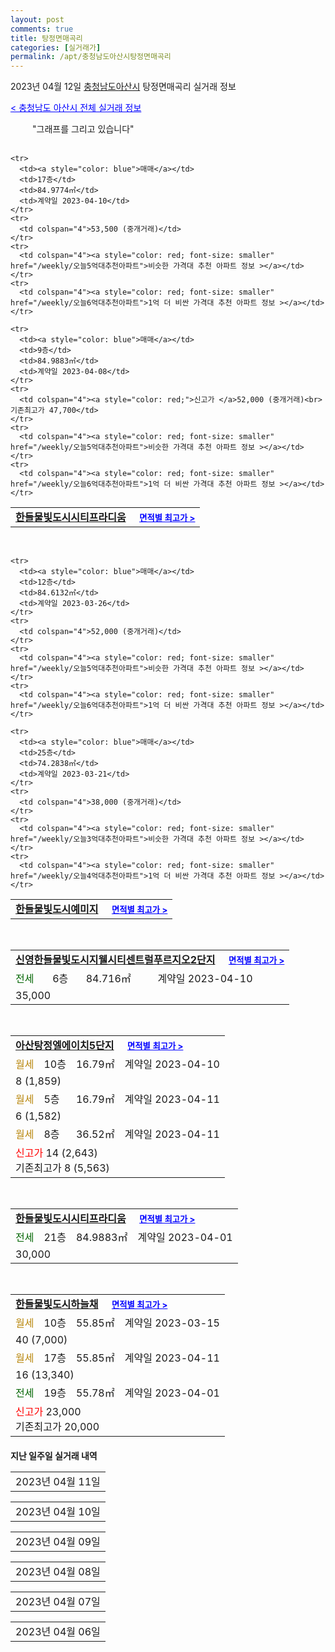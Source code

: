 ```yaml
---
layout: post
comments: true
title: 탕정면매곡리
categories: [실거래가]
permalink: /apt/충청남도아산시탕정면매곡리
---
```


2023년 04월 12일 <a href="/apt/충청남도아산시">충청남도아산시</a> 탕정면매곡리 실거래 정보

<a style="color: blue;" href="/apt/충청남도아산시">< 충청남도 아산시 전체 실거래 정보</a>

<script type="text/javascript">
  google.charts.load('current', {'packages':['corechart']});
  google.charts.setOnLoadCallback(drawChart);

  function drawChart() {
    var data = google.visualization.arrayToDataTable([['거래일', '매매', '전월세', '전매'], ['21-01', 0, 0, 1], ['21-02', 0, 0, 1], ['21-03', 0, 0, 3], ['21-04', 0, 0, 2], ['21-05', 0, 0, 1], ['21-06', 0, 1, 0], ['21-07', 0, 1, 0], ['21-08', 0, 0, 1], ['21-09', 0, 0, 2], ['21-10', 0, 0, 1], ['21-12', 1, 0, 0], ['22-01', 0, 2, 0], ['22-02', 0, 1, 0], ['22-03', 1, 0, 0], ['22-04', 0, 8, 3], ['22-05', 0, 19, 3], ['22-06', 1, 52, 0], ['22-07', 1, 30, 1], ['22-08', 1, 18, 0], ['22-09', 0, 5, 0], ['22-10', 2, 8, 2], ['22-11', 1, 21, 2], ['22-12', 2, 129, 4], ['23-01', 5, 150, 3], ['23-02', 24, 105, 6], ['23-03', 23, 46, 0], ['23-04', 1, 9, 0]]);

    var options = {
      title: '최근 1년간 유형별 거래량 추이',
      legend: { position: 'bottom' }
    };

    setTimeout(function() {
        var chart = new google.visualization.LineChart(document.getElementById('columnchart_material'));
        chart.draw(data, (options));
        document.getElementById('loading').style.display = 'none';
    }, 200);

  }
</script>


<div id="loading" style="z-index:20; display: block; margin-left: 35px">"그래프를 그리고 있습니다"</div>
<div id="columnchart_material" style="width: 95%; margin-left: -35px; display: block"></div>
<!--<div style="width: 95%; margin-left: -35px; display: block">
      <script async src="https://pagead2.googlesyndication.com/pagead/js/adsbygoogle.js?client=ca-pub-3485438051770037"
          crossorigin="anonymous"></script>
      <ins class="adsbygoogle"
          style="display:block"
          data-ad-format="fluid"
          data-ad-layout-key="-fb+5w+4e-db+86"
          data-ad-client="ca-pub-3485438051770037"
          data-ad-slot="1827090281"></ins>
      <script>
          (adsbygoogle = window.adsbygoogle || []).push({});
      </script>
</div>-->
<br>
<table>
  <tr>
    <td colspan="4" style="font-weight: bold;"><a href="/apt/충청남도아산시탕정면매곡리한들물빛도시시티프라디움">한들물빛도시시티프라디움</a> &nbsp;&nbsp;&nbsp; <a style="color: blue; font-size: smaller;" href="/apt/충청남도아산시탕정면매곡리한들물빛도시시티프라디움">면적별 최고가 ></a></td>
  </tr>
    
    <tr>
      <td><a style="color: blue">매매</a></td>
      <td>17층</td>
      <td>84.9774㎡</td>
      <td>계약일 2023-04-10</td>
    </tr>
    <tr>
      <td colspan="4">53,500 (중개거래)</td>
    </tr>
    <tr>
      <td colspan="4"><a style="color: red; font-size: smaller" href="/weekly/오늘5억대추천아파트">비슷한 가격대 추천 아파트 정보 ></a></td>
    </tr>
    <tr>
      <td colspan="4"><a style="color: red; font-size: smaller" href="/weekly/오늘6억대추천아파트">1억 더 비싼 가격대 추천 아파트 정보 ></a></td>
    </tr>
      
    <tr>
      <td><a style="color: blue">매매</a></td>
      <td>9층</td>
      <td>84.9883㎡</td>
      <td>계약일 2023-04-08</td>
    </tr>
    <tr>
      <td colspan="4"><a style="color: red;">신고가 </a>52,000 (중개거래)<br>기존최고가 47,700</td>
    </tr>
    <tr>
      <td colspan="4"><a style="color: red; font-size: smaller" href="/weekly/오늘5억대추천아파트">비슷한 가격대 추천 아파트 정보 ></a></td>
    </tr>
    <tr>
      <td colspan="4"><a style="color: red; font-size: smaller" href="/weekly/오늘6억대추천아파트">1억 더 비싼 가격대 추천 아파트 정보 ></a></td>
    </tr>
      
</table>
<br>
<table>
  <tr>
    <td colspan="4" style="font-weight: bold;"><a href="/apt/충청남도아산시탕정면매곡리한들물빛도시예미지">한들물빛도시예미지</a> &nbsp;&nbsp;&nbsp; <a style="color: blue; font-size: smaller;" href="/apt/충청남도아산시탕정면매곡리한들물빛도시예미지">면적별 최고가 ></a></td>
  </tr>
    
    <tr>
      <td><a style="color: blue">매매</a></td>
      <td>12층</td>
      <td>84.6132㎡</td>
      <td>계약일 2023-03-26</td>
    </tr>
    <tr>
      <td colspan="4">52,000 (중개거래)</td>
    </tr>
    <tr>
      <td colspan="4"><a style="color: red; font-size: smaller" href="/weekly/오늘5억대추천아파트">비슷한 가격대 추천 아파트 정보 ></a></td>
    </tr>
    <tr>
      <td colspan="4"><a style="color: red; font-size: smaller" href="/weekly/오늘6억대추천아파트">1억 더 비싼 가격대 추천 아파트 정보 ></a></td>
    </tr>
      
    <tr>
      <td><a style="color: blue">매매</a></td>
      <td>25층</td>
      <td>74.2838㎡</td>
      <td>계약일 2023-03-21</td>
    </tr>
    <tr>
      <td colspan="4">38,000 (중개거래)</td>
    </tr>
    <tr>
      <td colspan="4"><a style="color: red; font-size: smaller" href="/weekly/오늘3억대추천아파트">비슷한 가격대 추천 아파트 정보 ></a></td>
    </tr>
    <tr>
      <td colspan="4"><a style="color: red; font-size: smaller" href="/weekly/오늘4억대추천아파트">1억 더 비싼 가격대 추천 아파트 정보 ></a></td>
    </tr>
      
</table>
<br>
<table>
  <tr>
    <td colspan="4" style="font-weight: bold;"><a href="/apt/충청남도아산시탕정면매곡리신영한들물빛도시지웰시티센트럴푸르지오2단지">신영한들물빛도시지웰시티센트럴푸르지오2단지</a> &nbsp;&nbsp;&nbsp; <a style="color: blue; font-size: smaller;" href="/apt/충청남도아산시탕정면매곡리신영한들물빛도시지웰시티센트럴푸르지오2단지">면적별 최고가 ></a></td>
  </tr>
    
  <tr>
    <td><a style="color: darkgreen">전세</a></td>
    <td>6층</td>
    <td>84.716㎡</td>
    <td>계약일 2023-04-10</td>
  </tr>
  <tr>
    <td colspan="4">35,000</td>
  </tr>
    
</table>
<br>
<table>
  <tr>
    <td colspan="4" style="font-weight: bold;"><a href="/apt/충청남도아산시탕정면매곡리아산탕정엘에이치5단지">아산탕정엘에이치5단지</a> &nbsp;&nbsp;&nbsp; <a style="color: blue; font-size: smaller;" href="/apt/충청남도아산시탕정면매곡리아산탕정엘에이치5단지">면적별 최고가 ></a></td>
  </tr>
    
  <tr>
    <td><a style="color: darkgoldenrod">월세</a></td>
    <td>10층</td>
    <td>16.79㎡</td>
    <td>계약일 2023-04-10</td>
  </tr>
  <tr>
    <td colspan="4">8 (1,859)</td>
  </tr>
    
  <tr>
    <td><a style="color: darkgoldenrod">월세</a></td>
    <td>5층</td>
    <td>16.79㎡</td>
    <td>계약일 2023-04-11</td>
  </tr>
  <tr>
    <td colspan="4">6 (1,582)</td>
  </tr>
    
  <tr>
    <td><a style="color: darkgoldenrod">월세</a></td>
    <td>8층</td>
    <td>36.52㎡</td>
    <td>계약일 2023-04-11</td>
  </tr>
  <tr>
    <td colspan="4"><a style="color: red;">신고가 </a>14 (2,643)<br>기존최고가 8 (5,563)</td>
  </tr>
    
</table>
<br>
<table>
  <tr>
    <td colspan="4" style="font-weight: bold;"><a href="/apt/충청남도아산시탕정면매곡리한들물빛도시시티프라디움">한들물빛도시시티프라디움</a> &nbsp;&nbsp;&nbsp; <a style="color: blue; font-size: smaller;" href="/apt/충청남도아산시탕정면매곡리한들물빛도시시티프라디움">면적별 최고가 ></a></td>
  </tr>
    
  <tr>
    <td><a style="color: darkgreen">전세</a></td>
    <td>21층</td>
    <td>84.9883㎡</td>
    <td>계약일 2023-04-01</td>
  </tr>
  <tr>
    <td colspan="4">30,000</td>
  </tr>
    
</table>
<br>
<table>
  <tr>
    <td colspan="4" style="font-weight: bold;"><a href="/apt/충청남도아산시탕정면매곡리한들물빛도시하늘채">한들물빛도시하늘채</a> &nbsp;&nbsp;&nbsp; <a style="color: blue; font-size: smaller;" href="/apt/충청남도아산시탕정면매곡리한들물빛도시하늘채">면적별 최고가 ></a></td>
  </tr>
    
  <tr>
    <td><a style="color: darkgoldenrod">월세</a></td>
    <td>10층</td>
    <td>55.85㎡</td>
    <td>계약일 2023-03-15</td>
  </tr>
  <tr>
    <td colspan="4">40 (7,000)</td>
  </tr>
    
  <tr>
    <td><a style="color: darkgoldenrod">월세</a></td>
    <td>17층</td>
    <td>55.85㎡</td>
    <td>계약일 2023-04-11</td>
  </tr>
  <tr>
    <td colspan="4">16 (13,340)</td>
  </tr>
    
  <tr>
    <td><a style="color: darkgreen">전세</a></td>
    <td>19층</td>
    <td>55.78㎡</td>
    <td>계약일 2023-04-01</td>
  </tr>
  <tr>
    <td colspan="4"><a style="color: red;">신고가 </a>23,000<br>기존최고가 20,000</td>
  </tr>
    
</table>
    
<div style="margin-top: 20px; margin-bottom: 13px"><b>지난 일주일 실거래 내역</b></div>

  <table style="width: 100%; margin-bottom: 1px">
      <tr class="header">
        <td>2023년 04월 11일</td>
      </tr>
      <tr class="child" style="display: none">
        <td>
            
        <table>
          <tr>
            <td colspan="4" style="font-weight: bold;"><a href="https://search.naver.com/search.naver?query=실거래정보없음">실거래정보없음</a> &nbsp;&nbsp;&nbsp; <a style="color: blue; font-size: smaller;" href="/apt/{real_region}탕정면매곡리{name_without_space}"></a></td>            
          </tr>

        </table>
    
        </td>
      </tr>
  </table>
    
  <table style="width: 100%; margin-bottom: 1px">
      <tr class="header">
        <td>2023년 04월 10일</td>
      </tr>
      <tr class="child" style="display: none">
        <td>
            
        <table>
          <tr>
            <td colspan="4" style="font-weight: bold;"><a href="https://search.naver.com/search.naver?query=실거래정보없음">실거래정보없음</a> &nbsp;&nbsp;&nbsp; <a style="color: blue; font-size: smaller;" href="/apt/{real_region}탕정면매곡리{name_without_space}"></a></td>            
          </tr>

        </table>
    
        </td>
      </tr>
  </table>
    
  <table style="width: 100%; margin-bottom: 1px">
      <tr class="header">
        <td>2023년 04월 09일</td>
      </tr>
      <tr class="child" style="display: none">
        <td>
            
        <table>
          <tr>
            <td colspan="4" style="font-weight: bold;"><a href="https://search.naver.com/search.naver?query=실거래정보없음">실거래정보없음</a> &nbsp;&nbsp;&nbsp; <a style="color: blue; font-size: smaller;" href="/apt/{real_region}탕정면매곡리{name_without_space}"></a></td>            
          </tr>

        </table>
    
        </td>
      </tr>
  </table>
    
  <table style="width: 100%; margin-bottom: 1px">
      <tr class="header">
        <td>2023년 04월 08일</td>
      </tr>
      <tr class="child" style="display: none">
        <td>
            
        <table>
          <tr>
            <td colspan="4" style="font-weight: bold;"><a href="https://search.naver.com/search.naver?query=한들물빛도시예미지">한들물빛도시예미지</a> &nbsp;&nbsp;&nbsp; <a style="color: blue; font-size: smaller;" href="/apt/충청남도아산시탕정면매곡리한들물빛도시예미지">면적별 최고가 ></a></td>            
          </tr>

          <tr>
            <td><a style="color: blue">매매</a></td>
            <td>29층</td>
            <td>84.2589㎡</td>
            <td>계약일 2023-03-27</td>
          </tr>
          <tr>
            <td colspan="4"><a style="color: red;">신고가 </a>57,500 (중개거래)<br>기존최고가 41,200</td>
          </tr>
    
        </table>
        <table style="margin-top: 5px">
          <tr>
            <td colspan="4" style="font-weight: bold;"><a href="https://search.naver.com/search.naver?query=한들물빛도시시티프라디움">한들물빛도시시티프라디움</a> &nbsp;&nbsp;&nbsp; <a style="color: blue; font-size: smaller;" href="/apt/충청남도아산시탕정면매곡리한들물빛도시시티프라디움">면적별 최고가 ></a></td>            
          </tr>
    
          <tr>
            <td><a style="color: darkgreen">전세</a></td>
            <td>6층</td>
            <td>84.9883㎡</td>
            <td>계약일 2023-04-03</td>
          </tr>
          <tr>
            <td colspan="4">27,500</td>
          </tr>
    
        </table>
        <table style="margin-top: 5px">
          <tr>
            <td colspan="4" style="font-weight: bold;"><a href="https://search.naver.com/search.naver?query=한들물빛도시예미지">한들물빛도시예미지</a> &nbsp;&nbsp;&nbsp; <a style="color: blue; font-size: smaller;" href="/apt/충청남도아산시탕정면매곡리한들물빛도시예미지">면적별 최고가 ></a></td>            
          </tr>
    
          <tr>
            <td><a style="color: darkgreen">전세</a></td>
            <td>5층</td>
            <td>74.2166㎡</td>
            <td>계약일 2023-04-04</td>
          </tr>
          <tr>
            <td colspan="4"><a style="color: red;">신고가 </a>36,000<br>기존최고가 29,000</td>
          </tr>
    
        </table>
        <table style="margin-top: 5px">
          <tr>
            <td colspan="4" style="font-weight: bold;"><a href="https://search.naver.com/search.naver?query=한들물빛도시하늘채">한들물빛도시하늘채</a> &nbsp;&nbsp;&nbsp; <a style="color: blue; font-size: smaller;" href="/apt/충청남도아산시탕정면매곡리한들물빛도시하늘채">면적별 최고가 ></a></td>            
          </tr>
    
          <tr>
            <td><a style="color: darkgreen">전세</a></td>
            <td>19층</td>
            <td>59.89㎡</td>
            <td>계약일 2023-03-11</td>
          </tr>
          <tr>
            <td colspan="4">25,000</td>
          </tr>
    
        </table>
    
        </td>
      </tr>
  </table>
    
  <table style="width: 100%; margin-bottom: 1px">
      <tr class="header">
        <td>2023년 04월 07일</td>
      </tr>
      <tr class="child" style="display: none">
        <td>
            
        <table>
          <tr>
            <td colspan="4" style="font-weight: bold;"><a href="https://search.naver.com/search.naver?query=한들물빛도시하늘채">한들물빛도시하늘채</a> &nbsp;&nbsp;&nbsp; <a style="color: blue; font-size: smaller;" href="/apt/충청남도아산시탕정면매곡리한들물빛도시하늘채">면적별 최고가 ></a></td>            
          </tr>

          <tr>
            <td><a style="color: darkgreen">전세</a></td>
            <td>3층</td>
            <td>55.84㎡</td>
            <td>계약일 2023-04-06</td>
          </tr>
          <tr>
            <td colspan="4"><a style="color: red;">신고가 </a>24,000<br>기존최고가 20,000</td>
          </tr>
    
        </table>
    
        </td>
      </tr>
  </table>
    
  <table style="width: 100%; margin-bottom: 1px">
      <tr class="header">
        <td>2023년 04월 06일</td>
      </tr>
      <tr class="child" style="display: none">
        <td>
            
        <table>
          <tr>
            <td colspan="4" style="font-weight: bold;"><a href="https://search.naver.com/search.naver?query=한들물빛도시예미지">한들물빛도시예미지</a> &nbsp;&nbsp;&nbsp; <a style="color: blue; font-size: smaller;" href="/apt/충청남도아산시탕정면매곡리한들물빛도시예미지">면적별 최고가 ></a></td>            
          </tr>

          <tr>
            <td><a style="color: darkgreen">전세</a></td>
            <td>3층</td>
            <td>102.4595㎡</td>
            <td>계약일 2023-04-05</td>
          </tr>
          <tr>
            <td colspan="4"><a style="color: red;">신고가 </a>47,500<br>기존최고가 44,000</td>
          </tr>
    
          <tr>
            <td><a style="color: darkgreen">전세</a></td>
            <td>15층</td>
            <td>84.6132㎡</td>
            <td>계약일 2023-04-05</td>
          </tr>
          <tr>
            <td colspan="4">32,000</td>
          </tr>
    
        </table>
        <table style="margin-top: 5px">
          <tr>
            <td colspan="4" style="font-weight: bold;"><a href="https://search.naver.com/search.naver?query=한들물빛도시하늘채">한들물빛도시하늘채</a> &nbsp;&nbsp;&nbsp; <a style="color: blue; font-size: smaller;" href="/apt/충청남도아산시탕정면매곡리한들물빛도시하늘채">면적별 최고가 ></a></td>            
          </tr>
    
          <tr>
            <td><a style="color: darkgreen">전세</a></td>
            <td>20층</td>
            <td>59.89㎡</td>
            <td>계약일 2023-04-05</td>
          </tr>
          <tr>
            <td colspan="4"><a style="color: red;">신고가 </a>25,000<br>기존최고가 21,000</td>
          </tr>
    
        </table>
    
        </td>
      </tr>
  </table>
    

